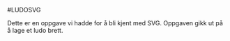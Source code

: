#LUDOSVG

Dette er en oppgave vi hadde for å bli kjent med SVG.
Oppgaven gikk ut på å lage et ludo brett.